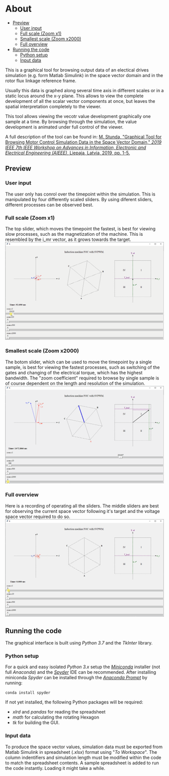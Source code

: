 About
======
<!-- TOC -->

- [Preview](#preview)
    - [User input](#user-input)
    - [Full scale (Zoom x1)](#full-scale-zoom-x1)
    - [Smallest scale (Zoom x2000)](#smallest-scale-zoom-x2000)
    - [Full overview](#full-overview)
- [Running the code](#running-the-code)
    - [Python setup](#python-setup)
    - [Input data](#input-data)

<!-- /TOC -->

This is a graphical tool for browsing output data of an electical drives simulation (e.g. form Matlab Simulink) in the space vector domain and in the rotor flux linkage reference frame.

Usually this data is graphed along several time axis in different scales or in a static locus around the x-y plane. This allows to view the complete development of all the scalar vector components at once, but leaves the spatial interpretation completely to the viewer.

This tool allows viewing the vecotr value development graphically one sample at a time. By browsing through the simulation, the value development is animated under full control of the viewer.

A full description of the tool can be found in:
 [M. Stunda, "Graphical Tool for Browsing Motor Control Simulation Data in the Space Vector Domain," _2019 IEEE 7th IEEE Workshop on Advances in Information, Electronic and Electrical Engineering (AIEEE)_, Liepaja, Latvia, 2019, pp. 1-5.][link.ieee]

## Preview
 
### User input
The user only has conrol over the timepoint within the simulation. This is manipulated by four differently scaled sliders. By using diferent sliders, different processes can be observed best. 

### Full scale (Zoom x1)
The top slider, which moves the timepoint the fastest, is best for viewing slow processes, such as the magnetization of the machine. This is resembled by the i_mr vector, as it grows towards the target.
![GUI magnetization slowest][gif.slow]

### Smallest scale (Zoom x2000)
The botom slider, which can be used to move the timepoint by a single sample, is best for viewing the fastest processes, such as switching of the gates and changing of the electrical torque, which has the highest bandwidth.
The "zoom coefficient" required to browse by single sample is of course dependent on the length and resolution of the simulation.
![GUI gates fastest][gif.fast]

### Full overview
Here is a recording of operating all the sliders.
The middle sliders are best for observing the current space vector following it's target and the voltage space vector required to do so.
![GUI overview][gif.overview]


## Running the code
The graphical interface is built using _Python 3.7_ and the _TkInter_ library.

### Python setup
For a quick and easy isolated _Python 3.x_ setup the [_Miniconda_][link.conda] installer (not full _Anaconda_) and the [_Spyder_][link.spyder] IDE can be recommended. 
After installing miniconda _Spyder_ can be installed through the [_Anaconda Prompt_][link.prompt] by running: 
```
conda install spyder
```

If not yet installed, the following Python packages will be required: 
* _xlrd_ and _pandas_ for reading the spreadsheet
* _math_ for calculating the rotating Hexagon 
* _tk_ for building the GUI.

### Input data
To produce the space vector values, simulation data must be exported from Matlab Simulink in spreadsheet (_.xlsx_) format using "_To Workspace_". The column indentifiers and simulation length must be modified within the code to match the spreadsheet contents. A sample spreadsheet is added to run the code instantly. Loading it might take a while.


[link.ieee]: https://ieeexplore.ieee.org/document/8976934
[gif.slow]: images/GUI_magnetization_slowest.gif
[gif.fast]: images/GUI_gates_fastest.gif
[gif.overview]: images/GUI_overview.gif
[link.conda]: https://docs.conda.io/en/latest/miniconda.html
[link.spyder]: https://www.spyder-ide.org/
[link.prompt]: https://docs.conda.io/projects/conda/en/4.6.0/_downloads/52a95608c49671267e40c689e0bc00ca/conda-cheatsheet.pdf